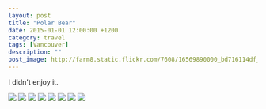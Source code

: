 ```yaml
---
layout: post
title: "Polar Bear"
date: 2015-01-01 12:00:00 +1200
category: travel
tags: [Vancouver]
description: ""
post_image: http://farm8.static.flickr.com/7608/16569890000_bd716114df_o.jpg
---
```

I didn't enjoy it.

[![](http://farm9.static.flickr.com/8750/16731395156_ac5943000b_c.jpg)](http://farm9.static.flickr.com/8750/16731395156_016ae37df0_o.jpg)
[![](http://farm9.static.flickr.com/8719/16731395246_b5effac124_c.jpg)](http://farm9.static.flickr.com/8719/16731395246_bd0ee724f9_o.jpg)
[![](http://farm8.static.flickr.com/7629/16569714198_ab9c16a71f_c.jpg)](http://farm8.static.flickr.com/7629/16569714198_3ce06c6e8b_o.jpg)
[![](http://farm9.static.flickr.com/8632/16569891080_2a87e8671e_c.jpg)](http://farm9.static.flickr.com/8632/16569891080_58080af5d7_o.jpg)
[![](http://farm9.static.flickr.com/8705/16569891580_36269f5f24_c.jpg)](http://farm9.static.flickr.com/8705/16569891580_24fdf26200_o.jpg)
[![](http://farm9.static.flickr.com/8707/16757285285_92e64505c6_c.jpg)](http://farm9.static.flickr.com/8707/16757285285_1243f1d67b_o.jpg)
[![](http://farm9.static.flickr.com/8660/16757283395_5c63455fef_c.jpg)](http://farm9.static.flickr.com/8660/16757283395_8fc7b0819c_o.jpg)
[![](http://farm8.static.flickr.com/7647/16137342563_9b02517b04_c.jpg)](http://farm8.static.flickr.com/7647/16137342563_73c49cdbda_o.jpg)
